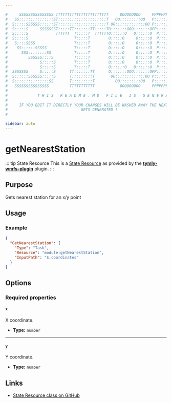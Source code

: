 ```yaml
---

#     SSSSSSSSSSSSSSS TTTTTTTTTTTTTTTTTTTTTTT     OOOOOOOOO     PPPPPPPPPPPPPPPPP    !!!  
#   SS:::::::::::::::ST:::::::::::::::::::::T   OO:::::::::OO   P::::::::::::::::P  !!:!! 
#  S:::::SSSSSS::::::ST:::::::::::::::::::::T OO:::::::::::::OO P::::::PPPPPP:::::P !:::! 
#  S:::::S     SSSSSSST:::::TT:::::::TT:::::TO:::::::OOO:::::::OPP:::::P     P:::::P!:::! 
#  S:::::S            TTTTTT  T:::::T  TTTTTTO::::::O   O::::::O  P::::P     P:::::P!:::! 
#  S:::::S                    T:::::T        O:::::O     O:::::O  P::::P     P:::::P!:::! 
#   S::::SSSS                 T:::::T        O:::::O     O:::::O  P::::PPPPPP:::::P !:::! 
#    SS::::::SSSSS            T:::::T        O:::::O     O:::::O  P:::::::::::::PP  !:::! 
#      SSS::::::::SS          T:::::T        O:::::O     O:::::O  P::::PPPPPPPPP    !:::! 
#         SSSSSS::::S         T:::::T        O:::::O     O:::::O  P::::P            !:::! 
#              S:::::S        T:::::T        O:::::O     O:::::O  P::::P            !!:!! 
#              S:::::S        T:::::T        O::::::O   O::::::O  P::::P             !!!   
#  SSSSSSS     S:::::S      TT:::::::TT      O:::::::OOO:::::::OPP::::::PP                 
#  S::::::SSSSSS:::::S      T:::::::::T       OO:::::::::::::OO P::::::::P           !!!  
#  S:::::::::::::::SS       T:::::::::T         OO:::::::::OO   P::::::::P          !!:!! 
#   SSSSSSSSSSSSSSS         TTTTTTTTTTT           OOOOOOOOO     PPPPPPPPPP           !!!  
#                                                                                          
#             T H I S   R E A D M E . M D   F I L E   I S   G E N E R A T E D !           
#                                                                                         
#     IF YOU EDIT IT DIRECTLY YOUR CHANGES WILL BE WASHED AWAY THE NEXT TIME THIS FILE  
#                                GETS GENERATED !
#                                                                                         

sidebar: auto
---
```



# getNearestStation


::: tip State Resource
This is a [State Resource](/guide/#state-resources) as provided by the **[tymly-wmfs-plugin](/reference/plugins/tymly-wmfs-plugin/)** plugin.
:::

## Purpose

Gets nearest station for an x/y point

## Usage

### Example

``` json
{
  "GetNearestStation": {
    "Type": "Task",
    "Resource": "module:getNearestStation",
    "InputPath": "$.coordinates"
  }
}
```


## Options

### Required properties

#### `x`

X coordinate.

* **Type:** `number`

----

#### `y`

Y coordinate.

* **Type:** `number`





## Links

* [State Resource class on GitHub]()
